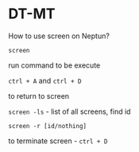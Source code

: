 # DT-MT

How to use screen on Neptun?

`screen` 

run command to be execute

`ctrl + A` and `ctrl + D`

to return to screen 

`screen -ls` - list of all screens, find id

`screen -r [id/nothing]`

to terminate screen - `ctrl + D`

